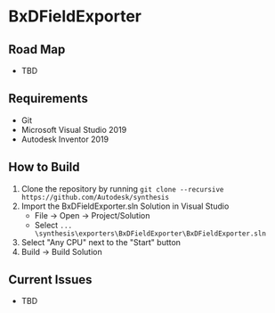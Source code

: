 # BxDFieldExporter

## Road Map
* TBD

## Requirements
* Git
* Microsoft Visual Studio 2019
* Autodesk Inventor 2019

## How to Build
1) Clone the repository by running `git clone --recursive https://github.com/Autodesk/synthesis`
2) Import the BxDFieldExporter.sln Solution in Visual Studio
   - File -> Open -> Project/Solution
   - Select `... \synthesis\exporters\BxDFieldExporter\BxDFieldExporter.sln`
3) Select "Any CPU" next to the "Start" button
4) Build -> Build Solution

## Current Issues
* TBD
